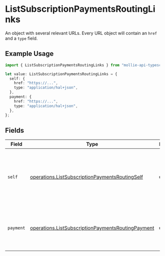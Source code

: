 # ListSubscriptionPaymentsRoutingLinks

An object with several relevant URLs. Every URL object will contain an `href` and a `type` field.

## Example Usage

```typescript
import { ListSubscriptionPaymentsRoutingLinks } from "mollie-api-typescript/models/operations";

let value: ListSubscriptionPaymentsRoutingLinks = {
  self: {
    href: "https://...",
    type: "application/hal+json",
  },
  payment: {
    href: "https://...",
    type: "application/hal+json",
  },
};
```

## Fields

| Field                                                                                                                  | Type                                                                                                                   | Required                                                                                                               | Description                                                                                                            |
| ---------------------------------------------------------------------------------------------------------------------- | ---------------------------------------------------------------------------------------------------------------------- | ---------------------------------------------------------------------------------------------------------------------- | ---------------------------------------------------------------------------------------------------------------------- |
| `self`                                                                                                                 | [operations.ListSubscriptionPaymentsRoutingSelf](../../models/operations/listsubscriptionpaymentsroutingself.md)       | :heavy_check_mark:                                                                                                     | In v2 endpoints, URLs are commonly represented as objects with an `href` and `type` field.                             |
| `payment`                                                                                                              | [operations.ListSubscriptionPaymentsRoutingPayment](../../models/operations/listsubscriptionpaymentsroutingpayment.md) | :heavy_check_mark:                                                                                                     | The API resource URL of the [payment](get-payment) that belong to this route.                                          |